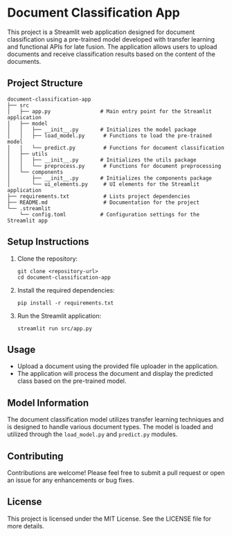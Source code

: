 # Document Classification App

This project is a Streamlit web application designed for document classification using a pre-trained model developed with transfer learning and functional APIs for late fusion. The application allows users to upload documents and receive classification results based on the content of the documents.

## Project Structure

```
document-classification-app
├── src
│   ├── app.py                # Main entry point for the Streamlit application
│   ├── model
│   │   ├── __init__.py       # Initializes the model package
│   │   ├── load_model.py      # Functions to load the pre-trained model
│   │   └── predict.py         # Functions for document classification
│   ├── utils
│   │   ├── __init__.py       # Initializes the utils package
│   │   └── preprocess.py      # Functions for document preprocessing
│   └── components
│       ├── __init__.py       # Initializes the components package
│       └── ui_elements.py     # UI elements for the Streamlit application
├── requirements.txt           # Lists project dependencies
├── README.md                  # Documentation for the project
└── .streamlit
    └── config.toml           # Configuration settings for the Streamlit app
```

## Setup Instructions

1. Clone the repository:
   ```
   git clone <repository-url>
   cd document-classification-app
   ```

2. Install the required dependencies:
   ```
   pip install -r requirements.txt
   ```

3. Run the Streamlit application:
   ```
   streamlit run src/app.py
   ```

## Usage

- Upload a document using the provided file uploader in the application.
- The application will process the document and display the predicted class based on the pre-trained model.

## Model Information

The document classification model utilizes transfer learning techniques and is designed to handle various document types. The model is loaded and utilized through the `load_model.py` and `predict.py` modules.

## Contributing

Contributions are welcome! Please feel free to submit a pull request or open an issue for any enhancements or bug fixes.

## License

This project is licensed under the MIT License. See the LICENSE file for more details.